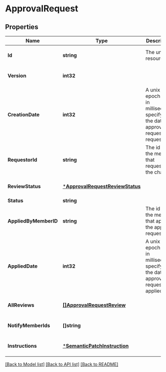 # ApprovalRequest

## Properties
Name | Type | Description | Notes
------------ | ------------- | ------------- | -------------
**Id** | **string** | The unique resource id. | [optional] [default to null]
**Version** | **int32** |  | [optional] [default to null]
**CreationDate** | **int32** | A unix epoch time in milliseconds specifying the date the approval request was requested | [optional] [default to null]
**RequestorId** | **string** | The id of the member that requested the change | [optional] [default to null]
**ReviewStatus** | [***ApprovalRequestReviewStatus**](ApprovalRequestReviewStatus.md) |  | [optional] [default to null]
**Status** | **string** | | Name     | Description | | --------:| ----------- | | pending  | the approval request has not been applied yet | | completed| the approval request has been applied successfully | | failed   | the approval request has been applied but the changes were not applied successfully |  | [optional] [default to null]
**AppliedByMemberID** | **string** | The id of the member that applied the approval request | [optional] [default to null]
**AppliedDate** | **int32** | A unix epoch time in milliseconds specifying the date the approval request was applied | [optional] [default to null]
**AllReviews** | [**[]ApprovalRequestReview**](ApprovalRequestReview.md) |  | [optional] [default to null]
**NotifyMemberIds** | **[]string** |  | [optional] [default to null]
**Instructions** | [***SemanticPatchInstruction**](SemanticPatchInstruction.md) |  | [optional] [default to null]

[[Back to Model list]](../README.md#documentation-for-models) [[Back to API list]](../README.md#documentation-for-api-endpoints) [[Back to README]](../README.md)


